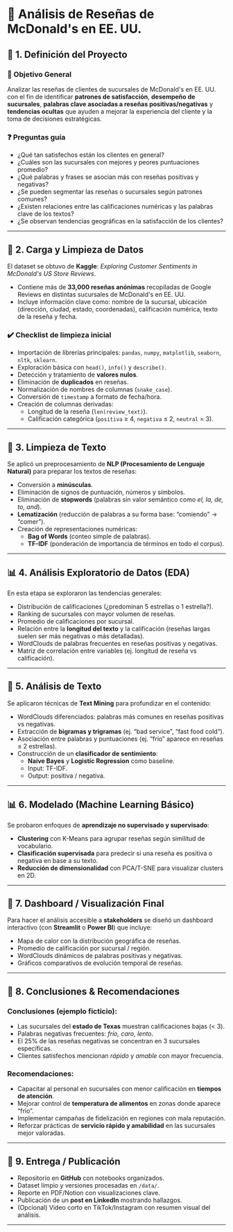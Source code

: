 # 🍟 Análisis de Reseñas de McDonald's en EE. UU.

## 📁 1. Definición del Proyecto  

### 🎯 Objetivo General  
Analizar las reseñas de clientes de sucursales de McDonald's en EE. UU. con el fin de identificar **patrones de satisfacción**, **desempeño de sucursales**, **palabras clave asociadas a reseñas positivas/negativas** y **tendencias ocultas** que ayuden a mejorar la experiencia del cliente y la toma de decisiones estratégicas.  

### ❓ Preguntas guía  
- ¿Qué tan satisfechos están los clientes en general?  
- ¿Cuáles son las sucursales con mejores y peores puntuaciones promedio?  
- ¿Qué palabras y frases se asocian más con reseñas positivas y negativas?  
- ¿Se pueden segmentar las reseñas o sucursales según patrones comunes?  
- ¿Existen relaciones entre las calificaciones numéricas y las palabras clave de los textos?  
- ¿Se observan tendencias geográficas en la satisfacción de los clientes?  

---

## 🧹 2. Carga y Limpieza de Datos  

El dataset se obtuvo de **Kaggle**: *Exploring Customer Sentiments in McDonald's US Store Reviews*.  
- Contiene más de **33,000 reseñas anónimas** recopiladas de Google Reviews en distintas sucursales de McDonald's en EE. UU.  
- Incluye información clave como: nombre de la sucursal, ubicación (dirección, ciudad, estado, coordenadas), calificación numérica, texto de la reseña y fecha.  

### ✔️ Checklist de limpieza inicial  
- Importación de librerías principales: `pandas`, `numpy`, `matplotlib`, `seaborn`, `nltk`, `sklearn`.  
- Exploración básica con `head()`, `info()` y `describe()`.  
- Detección y tratamiento de **valores nulos**.  
- Eliminación de **duplicados** en reseñas.  
- Normalización de nombres de columnas (`snake_case`).  
- Conversión de `timestamp` a formato de fecha/hora.  
- Creación de columnas derivadas:  
  - Longitud de la reseña (`len(review_text)`).  
  - Calificación categórica (`positiva` ≥ 4, `negativa` ≤ 2, `neutral` = 3).  

---

## 🧼 3. Limpieza de Texto  

Se aplicó un preprocesamiento de **NLP (Procesamiento de Lenguaje Natural)** para preparar los textos de reseñas:  

- Conversión a **minúsculas**.  
- Eliminación de signos de puntuación, números y símbolos.  
- Eliminación de **stopwords** (palabras sin valor semántico como *el, la, de, to, and*).  
- **Lematización** (reducción de palabras a su forma base: “comiendo” → “comer”).  
- Creación de representaciones numéricas:  
  - **Bag of Words** (conteo simple de palabras).  
  - **TF-IDF** (ponderación de importancia de términos en todo el corpus).  

---

## 📊 4. Análisis Exploratorio de Datos (EDA)  

En esta etapa se exploraron las tendencias generales:  

- Distribución de calificaciones (¿predominan 5 estrellas o 1 estrella?).  
- Ranking de sucursales con mayor volumen de reseñas.  
- Promedio de calificaciones por sucursal.  
- Relación entre la **longitud del texto** y la calificación (reseñas largas suelen ser más negativas o más detalladas).  
- WordClouds de palabras frecuentes en reseñas positivas y negativas.  
- Matriz de correlación entre variables (ej. longitud de reseña vs calificación).  

---

## 🔎 5. Análisis de Texto  

Se aplicaron técnicas de **Text Mining** para profundizar en el contenido:  

- WordClouds diferenciados: palabras más comunes en reseñas positivas vs negativas.  
- Extracción de **bigramas y trigramas** (ej. “bad service”, “fast food cold”).  
- Asociación entre palabras y puntuaciones (ej. “frío” aparece en reseñas ≤ 2 estrellas).  
- Construcción de un **clasificador de sentimiento**:  
  - **Naive Bayes** y **Logistic Regression** como baseline.  
  - Input: TF-IDF.  
  - Output: positiva / negativa.  

---

## 📊 6. Modelado (Machine Learning Básico)  

Se probaron enfoques de **aprendizaje no supervisado y supervisado**:  

- **Clustering** con K-Means para agrupar reseñas según similitud de vocabulario.  
- **Clasificación supervisada** para predecir si una reseña es positiva o negativa en base a su texto.  
- **Reducción de dimensionalidad** con PCA/T-SNE para visualizar clusters en 2D.  

---

## 📍 7. Dashboard / Visualización Final  

Para hacer el análisis accesible a **stakeholders** se diseñó un dashboard interactivo (con **Streamlit** o **Power BI**) que incluye:  

- Mapa de calor con la distribución geográfica de reseñas.  
- Promedio de calificación por sucursal / región.  
- WordClouds dinámicos de palabras positivas y negativas.  
- Gráficos comparativos de evolución temporal de reseñas.  

---

## 📝 8. Conclusiones & Recomendaciones  

### Conclusiones (ejemplo ficticio):  
- Las sucursales del **estado de Texas** muestran calificaciones bajas (< 3).  
- Palabras negativas frecuentes: *frío, caro, lento*.  
- El 25% de las reseñas negativas se concentran en 3 sucursales específicas.  
- Clientes satisfechos mencionan *rápido* y *amable* con mayor frecuencia.  

### Recomendaciones:  
- Capacitar al personal en sucursales con menor calificación en **tiempos de atención**.  
- Mejorar control de **temperatura de alimentos** en zonas donde aparece “frío”.  
- Implementar campañas de fidelización en regiones con mala reputación.  
- Reforzar prácticas de **servicio rápido y amabilidad** en las sucursales mejor valoradas.  

---

## 💾 9. Entrega / Publicación  

- Repositorio en **GitHub** con notebooks organizados.  
- Dataset limpio y versiones procesadas en `/data/`.  
- Reporte en PDF/Notion con visualizaciones clave.  
- Publicación de un **post en LinkedIn** mostrando hallazgos.  
- (Opcional) Video corto en TikTok/Instagram con resumen visual del análisis.  

---
